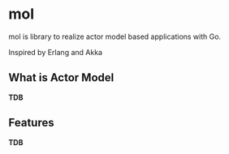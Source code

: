 # mol

mol is library to realize actor model based applications with Go.

Inspired by Erlang and Akka

## What is Actor Model

**TDB**

## Features

**TDB**


